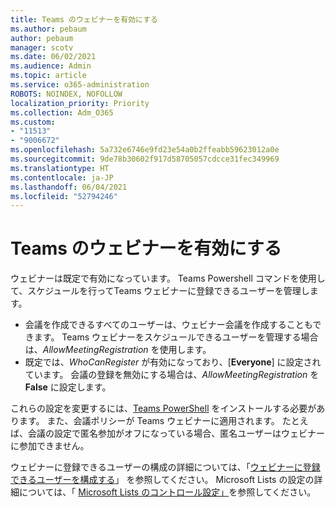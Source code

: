 ```yaml
---
title: Teams のウェビナーを有効にする
ms.author: pebaum
author: pebaum
manager: scotv
ms.date: 06/02/2021
ms.audience: Admin
ms.topic: article
ms.service: o365-administration
ROBOTS: NOINDEX, NOFOLLOW
localization_priority: Priority
ms.collection: Adm_O365
ms.custom:
- "11513"
- "9006672"
ms.openlocfilehash: 5a732e6746e9fd23e54a0b2ffeabb59623012a0e
ms.sourcegitcommit: 9de78b30602f917d58705057cdcce31fec349969
ms.translationtype: HT
ms.contentlocale: ja-JP
ms.lasthandoff: 06/04/2021
ms.locfileid: "52794246"
---
```

# <a name="enable-teams-webinars"></a>Teams のウェビナーを有効にする

ウェビナーは既定で有効になっています。 Teams Powershell コマンドを使用して、スケジュールを行ってTeams ウェビナーに登録できるユーザーを管理します。

- 会議を作成できるすべてのユーザーは、ウェビナー会議を作成することもできます。 Teams ウェビナーをスケジュールできるユーザーを管理する場合は、*AllowMeetingRegistration* を使用します。 
- 既定では、*WhoCanRegister* が有効になっており、[**Everyone**] に設定されています。 会議の登録を無効にする場合は、*AllowMeetingRegistration* を **False** に設定します。

これらの設定を変更するには、[Teams PowerShell](/microsoftteams/teams-powershell-install) をインストールする必要があります。 また、会議ポリシーが Teams ウェビナーに適用されます。 たとえば、会議の設定で匿名参加がオフになっている場合、匿名ユーザーはウェビナーに参加できません。

ウェビナーに登録できるユーザーの構成の詳細については、「[ウェビナーに登録できるユーザーを構成する](/microsoftteams/set-up-webinars?source=docs#configure-who-can-register-for-webinars)」 を参照してください。 Microsoft Lists の設定の詳細については、「 [Microsoft Lists のコントロール設定」](/sharepoint/control-lists)を参照してください。